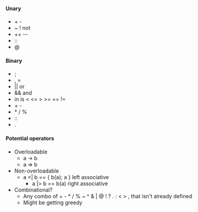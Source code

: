 #### Unary
* \+ \-
* ~ ! not
* ++ --
* ::
* @

#### Binary
* ;
* , =
* || or
* && and
* in is < <= > >= == !=
* \+ \-
* \* / %
* ::
* .

#### Potential operators
* Overloadable
  - a -> b
  - a => b
* Non-overloadable
  - a <| b == { b(a); a } left associative
    - a |> b == b(a) right associative
* Combinational?
  - Any combo of + - * / % ~ ^ & | @ ! ? . : < > , that isn't already defined
  - Might be getting greedy

